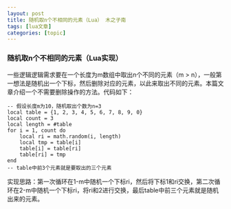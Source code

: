 ```yaml
---
layout: post
title: 随机取n个不相同的元素（Lua） 木之子南 
tags: [lua文章]
categories: [topic]
---
```

### 随机取n个不相同的元素（Lua实现）

一些逻辑逻辑需求要在一个长度为m数组中取出n个不同的元素（m >
n），一般第一想法是随机出一个下标，然后删除对应的元素，以此来取出不同的元素。本篇文章介绍一个不需要删除操作的方法。代码如下：

    
    
    -- 假设长度m为10，随机取出个数为n=3
    local table = {1, 2, 3, 4, 5, 6, 7, 8, 9, 0}
    local count = 3
    local length = #table
    for i = 1, count do
        local ri = math.random(i, length)
        local tmp = table[i]
        table[i] = table[ri]
        table[ri] = tmp
    end
    -- table中前3个元素就是要取出的三个元素
    

实现思路：第一次循环在1-m中随机一个下标ri，然后将下标1和ri交换，第二次循环在2-m中随机一个下标ri，将ri和2进行交换，最后table中前三个元素就是随机出来的元素。